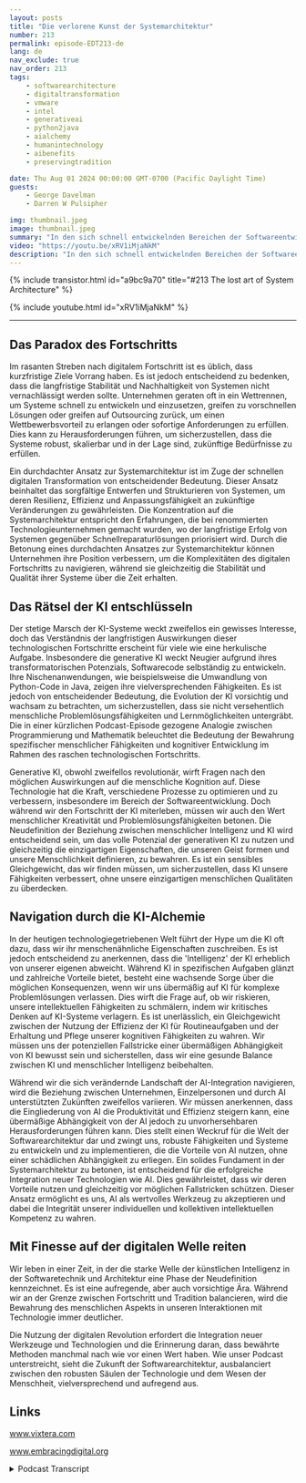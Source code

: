 ```yaml
---
layout: posts
title: "Die verlorene Kunst der Systemarchitektur"
number: 213
permalink: episode-EDT213-de
lang: de
nav_exclude: true
nav_order: 213
tags:
    - softwarearchitecture
    - digitaltransformation
    - vmware
    - intel
    - generativeai
    - python2java
    - aialchemy
    - humanintechnology
    - aibenefits
    - preservingtradition

date: Thu Aug 01 2024 00:00:00 GMT-0700 (Pacific Daylight Time)
guests:
    - George Davelman
    - Darren W Pulsipher

img: thumbnail.jpeg
image: thumbnail.jpeg
summary: "In den sich schnell entwickelnden Bereichen der Softwareentwicklung und -architektur ist es entscheidend, Vision, Kreativität und erfahrene Urteilsfähigkeit zu kombinieren, um einen langanhaltenden Fortschritt zu gewährleisten. In unserer aktuellen Folge von Digitale Transformation Umarmen interviewt Darren George Davelman, CTO von Vixtera, der uns wertvolle Einblicke gewährte und uns ermutigte, die Herausforderungen der technologischen Evolution mit einer praktischen Denkweise anzugehen."
video: "https://youtu.be/xRV1iMjaNkM"
description: "In den sich schnell entwickelnden Bereichen der Softwareentwicklung und -architektur ist es entscheidend, Vision, Kreativität und erfahrene Urteilsfähigkeit zu kombinieren, um einen langanhaltenden Fortschritt zu gewährleisten. In unserer aktuellen Folge von Digitale Transformation Umarmen interviewt Darren George Davelman, CTO von Vixtera, der uns wertvolle Einblicke gewährte und uns ermutigte, die Herausforderungen der technologischen Evolution mit einer praktischen Denkweise anzugehen."
---
```


<div>
{% include transistor.html id="a9bc9a70" title="#213 The lost art of System Architecture" %}

{% include youtube.html id="xRV1iMjaNkM" %}
</div>

---

## Das Paradox des Fortschritts

Im rasanten Streben nach digitalem Fortschritt ist es üblich, dass kurzfristige Ziele Vorrang haben. Es ist jedoch entscheidend zu bedenken, dass die langfristige Stabilität und Nachhaltigkeit von Systemen nicht vernachlässigt werden sollte. Unternehmen geraten oft in ein Wettrennen, um Systeme schnell zu entwickeln und einzusetzen, greifen zu vorschnellen Lösungen oder greifen auf Outsourcing zurück, um einen Wettbewerbsvorteil zu erlangen oder sofortige Anforderungen zu erfüllen. Dies kann zu Herausforderungen führen, um sicherzustellen, dass die Systeme robust, skalierbar und in der Lage sind, zukünftige Bedürfnisse zu erfüllen.

Ein durchdachter Ansatz zur Systemarchitektur ist im Zuge der schnellen digitalen Transformation von entscheidender Bedeutung. Dieser Ansatz beinhaltet das sorgfältige Entwerfen und Strukturieren von Systemen, um deren Resilienz, Effizienz und Anpassungsfähigkeit an zukünftige Veränderungen zu gewährleisten. Die Konzentration auf die Systemarchitektur entspricht den Erfahrungen, die bei renommierten Technologieunternehmen gemacht wurden, wo der langfristige Erfolg von Systemen gegenüber Schnellreparaturlösungen priorisiert wird. Durch die Betonung eines durchdachten Ansatzes zur Systemarchitektur können Unternehmen ihre Position verbessern, um die Komplexitäten des digitalen Fortschritts zu navigieren, während sie gleichzeitig die Stabilität und Qualität ihrer Systeme über die Zeit erhalten.

## Das Rätsel der KI entschlüsseln

Der stetige Marsch der KI-Systeme weckt zweifellos ein gewisses Interesse, doch das Verständnis der langfristigen Auswirkungen dieser technologischen Fortschritte erscheint für viele wie eine herkulische Aufgabe. Insbesondere die generative KI weckt Neugier aufgrund ihres transformatorischen Potenzials, Softwarecode selbständig zu entwickeln. Ihre Nischenanwendungen, wie beispielsweise die Umwandlung von Python-Code in Java, zeigen ihre vielversprechenden Fähigkeiten. Es ist jedoch von entscheidender Bedeutung, die Evolution der KI vorsichtig und wachsam zu betrachten, um sicherzustellen, dass sie nicht versehentlich menschliche Problemlösungsfähigkeiten und Lernmöglichkeiten untergräbt. Die in einer kürzlichen Podcast-Episode gezogene Analogie zwischen Programmierung und Mathematik beleuchtet die Bedeutung der Bewahrung spezifischer menschlicher Fähigkeiten und kognitiver Entwicklung im Rahmen des raschen technologischen Fortschritts.

Generative KI, obwohl zweifellos revolutionär, wirft Fragen nach den möglichen Auswirkungen auf die menschliche Kognition auf. Diese Technologie hat die Kraft, verschiedene Prozesse zu optimieren und zu verbessern, insbesondere im Bereich der Softwareentwicklung. Doch während wir den Fortschritt der KI miterleben, müssen wir auch den Wert menschlicher Kreativität und Problemlösungsfähigkeiten betonen. Die Neudefinition der Beziehung zwischen menschlicher Intelligenz und KI wird entscheidend sein, um das volle Potenzial der generativen KI zu nutzen und gleichzeitig die einzigartigen Eigenschaften, die unseren Geist formen und unsere Menschlichkeit definieren, zu bewahren. Es ist ein sensibles Gleichgewicht, das wir finden müssen, um sicherzustellen, dass KI unsere Fähigkeiten verbessert, ohne unsere einzigartigen menschlichen Qualitäten zu überdecken.

## Navigation durch die KI-Alchemie

In der heutigen technologiegetriebenen Welt führt der Hype um die KI oft dazu, dass wir ihr menschenähnliche Eigenschaften zuschreiben. Es ist jedoch entscheidend zu anerkennen, dass die 'Intelligenz' der KI erheblich von unserer eigenen abweicht. Während KI in spezifischen Aufgaben glänzt und zahlreiche Vorteile bietet, besteht eine wachsende Sorge über die möglichen Konsequenzen, wenn wir uns übermäßig auf KI für komplexe Problemlösungen verlassen. Dies wirft die Frage auf, ob wir riskieren, unsere intellektuellen Fähigkeiten zu schmälern, indem wir kritisches Denken auf KI-Systeme verlagern. Es ist unerlässlich, ein Gleichgewicht zwischen der Nutzung der Effizienz der KI für Routineaufgaben und der Erhaltung und Pflege unserer kognitiven Fähigkeiten zu wahren. Wir müssen uns der potenziellen Fallstricke einer übermäßigen Abhängigkeit von KI bewusst sein und sicherstellen, dass wir eine gesunde Balance zwischen KI und menschlicher Intelligenz beibehalten.

Während wir die sich verändernde Landschaft der AI-Integration navigieren, wird die Beziehung zwischen Unternehmen, Einzelpersonen und durch AI unterstützten Zukünften zweifellos variieren. Wir müssen anerkennen, dass die Eingliederung von AI die Produktivität und Effizienz steigern kann, eine übermäßige Abhängigkeit von der AI jedoch zu unvorhersehbaren Herausforderungen führen kann. Dies stellt einen Weckruf für die Welt der Softwarearchitektur dar und zwingt uns, robuste Fähigkeiten und Systeme zu entwickeln und zu implementieren, die die Vorteile von AI nutzen, ohne einer schädlichen Abhängigkeit zu erliegen. Ein solides Fundament in der Systemarchitektur zu betonen, ist entscheidend für die erfolgreiche Integration neuer Technologien wie AI. Dies gewährleistet, dass wir deren Vorteile nutzen und gleichzeitig vor möglichen Fallstricken schützen. Dieser Ansatz ermöglicht es uns, AI als wertvolles Werkzeug zu akzeptieren und dabei die Integrität unserer individuellen und kollektiven intellektuellen Kompetenz zu wahren.

## Mit Finesse auf der digitalen Welle reiten

Wir leben in einer Zeit, in der die starke Welle der künstlichen Intelligenz in der Softwaretechnik und Architektur eine Phase der Neudefinition kennzeichnet. Es ist eine aufregende, aber auch vorsichtige Ära. Während wir an der Grenze zwischen Fortschritt und Tradition balancieren, wird die Bewahrung des menschlichen Aspekts in unseren Interaktionen mit Technologie immer deutlicher.

Die Nutzung der digitalen Revolution erfordert die Integration neuer Werkzeuge und Technologien und die Erinnerung daran, dass bewährte Methoden manchmal nach wie vor einen Wert haben. Wie unser Podcast unterstreicht, sieht die Zukunft der Softwarearchitektur, ausbalanciert zwischen den robusten Säulen der Technologie und dem Wesen der Menschheit, vielversprechend und aufregend aus.

## Links

www.vixtera.com

www.embracingdigital.org



<details>
<summary> Podcast Transcript </summary>

<p></p>

</details>
